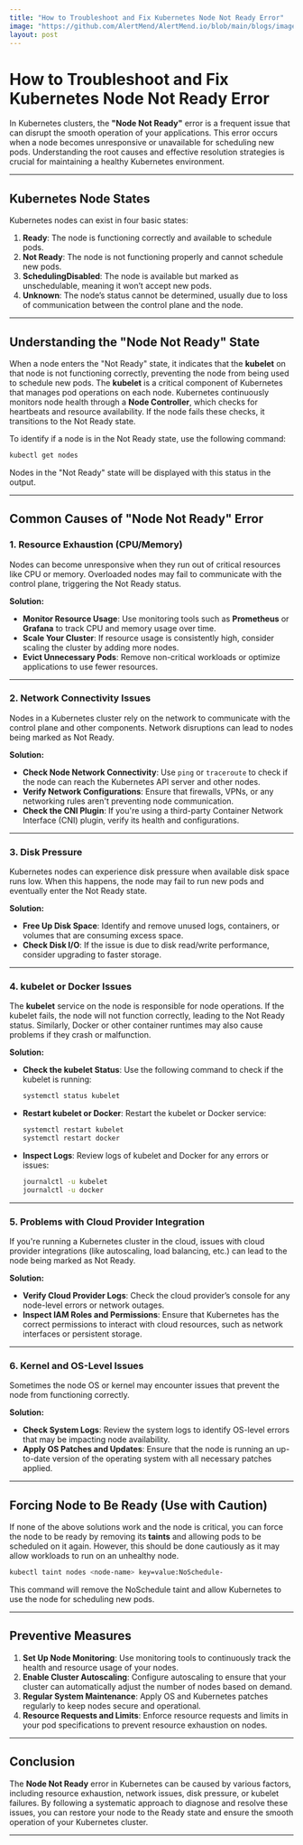 ```yaml
---
title: "How to Troubleshoot and Fix Kubernetes Node Not Ready Error"
image: "https://github.com/AlertMend/AlertMend.io/blob/main/blogs/images/Node_Not_Ready.png?raw=true"
layout: post
---
```

# **How to Troubleshoot and Fix Kubernetes Node Not Ready Error**

In Kubernetes clusters, the **"Node Not Ready"** error is a frequent issue that can disrupt the smooth operation of your applications. This error occurs when a node becomes unresponsive or unavailable for scheduling new pods. Understanding the root causes and effective resolution strategies is crucial for maintaining a healthy Kubernetes environment.

---

## **Kubernetes Node States**

Kubernetes nodes can exist in four basic states:

1. **Ready**: The node is functioning correctly and available to schedule pods.
2. **Not Ready**: The node is not functioning properly and cannot schedule new pods.
3. **SchedulingDisabled**: The node is available but marked as unschedulable, meaning it won’t accept new pods.
4. **Unknown**: The node’s status cannot be determined, usually due to loss of communication between the control plane and the node.

---

## **Understanding the "Node Not Ready" State**

When a node enters the "Not Ready" state, it indicates that the **kubelet** on that node is not functioning correctly, preventing the node from being used to schedule new pods. The **kubelet** is a critical component of Kubernetes that manages pod operations on each node. Kubernetes continuously monitors node health through a **Node Controller**, which checks for heartbeats and resource availability. If the node fails these checks, it transitions to the Not Ready state.

To identify if a node is in the Not Ready state, use the following command:

```bash
kubectl get nodes
```

Nodes in the "Not Ready" state will be displayed with this status in the output.

---

## **Common Causes of "Node Not Ready" Error**

### **1. Resource Exhaustion (CPU/Memory)**
Nodes can become unresponsive when they run out of critical resources like CPU or memory. Overloaded nodes may fail to communicate with the control plane, triggering the Not Ready status.

**Solution:**
- **Monitor Resource Usage**: Use monitoring tools such as **Prometheus** or **Grafana** to track CPU and memory usage over time.
- **Scale Your Cluster**: If resource usage is consistently high, consider scaling the cluster by adding more nodes.
- **Evict Unnecessary Pods**: Remove non-critical workloads or optimize applications to use fewer resources.

---

### **2. Network Connectivity Issues**
Nodes in a Kubernetes cluster rely on the network to communicate with the control plane and other components. Network disruptions can lead to nodes being marked as Not Ready.

**Solution:**
- **Check Node Network Connectivity**: Use `ping` or `traceroute` to check if the node can reach the Kubernetes API server and other nodes.
- **Verify Network Configurations**: Ensure that firewalls, VPNs, or any networking rules aren't preventing node communication.
- **Check the CNI Plugin**: If you're using a third-party Container Network Interface (CNI) plugin, verify its health and configurations.

---

### **3. Disk Pressure**
Kubernetes nodes can experience disk pressure when available disk space runs low. When this happens, the node may fail to run new pods and eventually enter the Not Ready state.

**Solution:**
- **Free Up Disk Space**: Identify and remove unused logs, containers, or volumes that are consuming excess space.
- **Check Disk I/O**: If the issue is due to disk read/write performance, consider upgrading to faster storage.

---

### **4. kubelet or Docker Issues**
The **kubelet** service on the node is responsible for node operations. If the kubelet fails, the node will not function correctly, leading to the Not Ready status. Similarly, Docker or other container runtimes may also cause problems if they crash or malfunction.

**Solution:**
- **Check the kubelet Status**: Use the following command to check if the kubelet is running:
  ```bash
  systemctl status kubelet
  ```
- **Restart kubelet or Docker**: Restart the kubelet or Docker service:
  ```bash
  systemctl restart kubelet
  systemctl restart docker
  ```

- **Inspect Logs**: Review logs of kubelet and Docker for any errors or issues:
  ```bash
  journalctl -u kubelet
  journalctl -u docker
  ```

---

### **5. Problems with Cloud Provider Integration**
If you're running a Kubernetes cluster in the cloud, issues with cloud provider integrations (like autoscaling, load balancing, etc.) can lead to the node being marked as Not Ready.

**Solution:**
- **Verify Cloud Provider Logs**: Check the cloud provider’s console for any node-level errors or network outages.
- **Inspect IAM Roles and Permissions**: Ensure that Kubernetes has the correct permissions to interact with cloud resources, such as network interfaces or persistent storage.

---

### **6. Kernel and OS-Level Issues**
Sometimes the node OS or kernel may encounter issues that prevent the node from functioning correctly.

**Solution:**
- **Check System Logs**: Review the system logs to identify OS-level errors that may be impacting node availability.
- **Apply OS Patches and Updates**: Ensure that the node is running an up-to-date version of the operating system with all necessary patches applied.

---

## **Forcing Node to Be Ready (Use with Caution)**

If none of the above solutions work and the node is critical, you can force the node to be ready by removing its **taints** and allowing pods to be scheduled on it again. However, this should be done cautiously as it may allow workloads to run on an unhealthy node.

```bash
kubectl taint nodes <node-name> key=value:NoSchedule-
```

This command will remove the NoSchedule taint and allow Kubernetes to use the node for scheduling new pods.

---

## **Preventive Measures**

1. **Set Up Node Monitoring**: Use monitoring tools to continuously track the health and resource usage of your nodes.
2. **Enable Cluster Autoscaling**: Configure autoscaling to ensure that your cluster can automatically adjust the number of nodes based on demand.
3. **Regular System Maintenance**: Apply OS and Kubernetes patches regularly to keep nodes secure and operational.
4. **Resource Requests and Limits**: Enforce resource requests and limits in your pod specifications to prevent resource exhaustion on nodes.

---

## **Conclusion**

The **Node Not Ready** error in Kubernetes can be caused by various factors, including resource exhaustion, network issues, disk pressure, or kubelet failures. By following a systematic approach to diagnose and resolve these issues, you can restore your node to the Ready state and ensure the smooth operation of your Kubernetes cluster.


---
